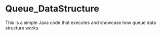 ﻿# Queue_DataStructure

This is a simple Java code that executes and showcase how queue data structure works. 
